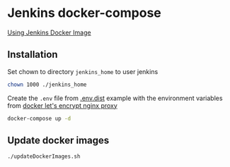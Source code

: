 # Jenkins docker-compose

[Using Jenkins Docker Image](https://github.com/jenkinsci/docker/blob/master/README.md)

## Installation

Set chown to directory `jenkins_home` to user jenkins

```bash
chown 1000 ./jenkins_home
```

Create the `.env` file from [.env.dist](.env.dist) example with the
environment variables from [docker let's encrypt nginx proxy](https://github.com/JrCs/docker-letsencrypt-nginx-proxy-companion/wiki/Basic-usage)

```bash
docker-compose up -d
```

## Update docker images

```bash
./updateDockerImages.sh
```
